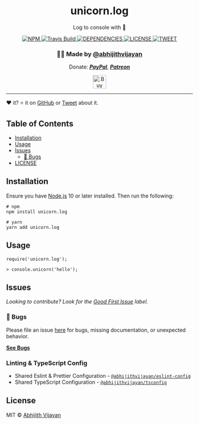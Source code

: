 <h1 align="center">unicorn.log</h1>
<p align="center">Log to console with 🦄</p>
<div align="center">
  <a href="https://www.npmjs.com/package/unicorn.log">
    <img src="https://img.shields.io/npm/v/unicorn.log" alt="NPM" />
  </a>
  <a href="https://travis-ci.org/abhijithvijayan/unicorn.log">
    <img src="https://travis-ci.org/abhijithvijayan/unicorn.log.svg?branch=master" alt="Travis Build" />
  </a>
  </a>
  <a href="https://david-dm.org/abhijithvijayan/unicorn.log">
    <img src="https://img.shields.io/david/abhijithvijayan/unicorn.log.svg?colorB=orange" alt="DEPENDENCIES" />
  </a>
  <a href="https://github.com/abhijithvijayan/unicorn.log/blob/master/license">
    <img src="https://img.shields.io/github/license/abhijithvijayan/unicorn.log.svg" alt="LICENSE" />
  </a>
  <a href="https://twitter.com/intent/tweet?text=Check%20out%20unicorn.log%21%20by%20%40_abhijithv%0A%0ALog%20to%20console%20with%20unicorn%20🦄%0Ahttps%3A%2F%2Fgithub.com%2Fabhijithvijayan%2Funicorn.log%0A%0A%23console%20%23javascript%20%23typescript%20%23unicorn%20%23npm">
     <img src="https://img.shields.io/twitter/url/http/shields.io.svg?style=social" alt="TWEET" />
  </a>
</div>
<h3 align="center">🙋‍♂️ Made by <a href="https://twitter.com/_abhijithv">@abhijithvijayan</a></h3>
<p align="center">
  Donate:
  <a href="https://www.paypal.me/iamabhijithvijayan" target='_blank'><i><b>PayPal</b></i></a>,
  <a href="https://www.patreon.com/abhijithvijayan" target='_blank'><i><b>Patreon</b></i></a>
</p>
<p align="center">
  <a href='https://www.buymeacoffee.com/abhijithvijayan' target='_blank'>
    <img height='36' style='border:0px;height:36px;' src='https://bmc-cdn.nyc3.digitaloceanspaces.com/BMC-button-images/custom_images/orange_img.png' border='0' alt='Buy Me a Coffee' />
  </a>
</p>
<hr />

❤️ it? ⭐️ it on [GitHub](https://github.com/abhijithvijayan/unicorn.log/stargazers) or [Tweet](https://twitter.com/intent/tweet?text=Check%20out%20unicorn.log%21%20by%20%40_abhijithv%0A%0ALog%20to%20console%20with%20🦄%0Ahttps%3A%2F%2Fgithub.com%2Fabhijithvijayan%2Funicorn.log%0A%0A%23console%20%23javascript%20%23typescript%20%23unicorn%20%23npm) about it.

## Table of Contents

- [Installation](#installation)
- [Usage](#usage)
- [Issues](#issues)
  - [🐛 Bugs](#-bugs)
- [LICENSE](#license)

## Installation

Ensure you have [Node.js](https://nodejs.org) 10 or later installed. Then run the following:

```
# npm
npm install unicorn.log

# yarn
yarn add unicorn.log
```

## Usage

```
require('unicorn.log');

> console.unicorn('hello');
```

## Issues

_Looking to contribute? Look for the [Good First Issue](https://github.com/abhijithvijayan/unicorn.log/issues?q=is%3Aissue+is%3Aopen+sort%3Aupdated-desc+label%3A%22good+first+issue%22)
label._

### 🐛 Bugs

Please file an issue [here](https://github.com/abhijithvijayan/unicorn.log/issues/new) for bugs, missing documentation, or unexpected behavior.

[**See Bugs**](https://github.com/abhijithvijayan/unicorn.log/issues?q=is%3Aissue+is%3Aopen+sort%3Aupdated-desc+label%3A%22type%3A+bug%22)

### Linting & TypeScript Config

- Shared Eslint & Prettier Configuration - [`@abhijithvijayan/eslint-config`](https://www.npmjs.com/package/@abhijithvijayan/eslint-config)
- Shared TypeScript Configuration - [`@abhijithvijayan/tsconfig`](https://www.npmjs.com/package/@abhijithvijayan/tsconfig)

## License

MIT © [Abhijith Vijayan](https://abhijithvijayan.in)
